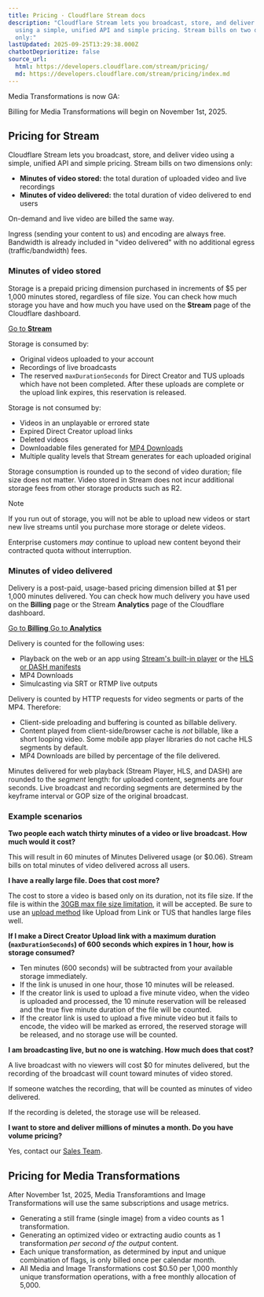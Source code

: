 ```yaml
---
title: Pricing · Cloudflare Stream docs
description: "Cloudflare Stream lets you broadcast, store, and deliver video
  using a simple, unified API and simple pricing. Stream bills on two dimensions
  only:"
lastUpdated: 2025-09-25T13:29:38.000Z
chatbotDeprioritize: false
source_url:
  html: https://developers.cloudflare.com/stream/pricing/
  md: https://developers.cloudflare.com/stream/pricing/index.md
---
```


Media Transformations is now GA:

Billing for Media Transformations will begin on November 1st, 2025.

## Pricing for Stream

Cloudflare Stream lets you broadcast, store, and deliver video using a simple, unified API and simple pricing. Stream bills on two dimensions only:

* **Minutes of video stored:** the total duration of uploaded video and live recordings
* **Minutes of video delivered:** the total duration of video delivered to end users

On-demand and live video are billed the same way.

Ingress (sending your content to us) and encoding are always free. Bandwidth is already included in "video delivered" with no additional egress (traffic/bandwidth) fees.

### Minutes of video stored

Storage is a prepaid pricing dimension purchased in increments of $5 per 1,000 minutes stored, regardless of file size. You can check how much storage you have and how much you have used on the **Stream** page of the Cloudflare dashboard.

[Go to **Stream**](https://dash.cloudflare.com/?to=/:account/stream)

Storage is consumed by:

* Original videos uploaded to your account
* Recordings of live broadcasts
* The reserved `maxDurationSeconds` for Direct Creator and TUS uploads which have not been completed. After these uploads are complete or the upload link expires, this reservation is released.

Storage is not consumed by:

* Videos in an unplayable or errored state
* Expired Direct Creator upload links
* Deleted videos
* Downloadable files generated for [MP4 Downloads](https://developers.cloudflare.com/stream/viewing-videos/download-videos/)
* Multiple quality levels that Stream generates for each uploaded original

Storage consumption is rounded up to the second of video duration; file size does not matter. Video stored in Stream does not incur additional storage fees from other storage products such as R2.

Note

If you run out of storage, you will not be able to upload new videos or start new live streams until you purchase more storage or delete videos.

Enterprise customers *may* continue to upload new content beyond their contracted quota without interruption.

### Minutes of video delivered

Delivery is a post-paid, usage-based pricing dimension billed at $1 per 1,000 minutes delivered. You can check how much delivery you have used on the **Billing** page or the Stream **Analytics** page of the Cloudflare dashboard.

[Go to **Billing** ](https://dash.cloudflare.com/?to=/:account/billing)[Go to **Analytics**](https://dash.cloudflare.com/?to=/:account/stream/analytics)

Delivery is counted for the following uses:

* Playback on the web or an app using [Stream's built-in player](https://developers.cloudflare.com/stream/viewing-videos/using-the-stream-player/) or the [HLS or DASH manifests](https://developers.cloudflare.com/stream/viewing-videos/using-own-player/)
* MP4 Downloads
* Simulcasting via SRT or RTMP live outputs

Delivery is counted by HTTP requests for video segments or parts of the MP4. Therefore:

* Client-side preloading and buffering is counted as billable delivery.
* Content played from client-side/browser cache is *not* billable, like a short looping video. Some mobile app player libraries do not cache HLS segments by default.
* MP4 Downloads are billed by percentage of the file delivered.

Minutes delivered for web playback (Stream Player, HLS, and DASH) are rounded to the *segment* length: for uploaded content, segments are four seconds. Live broadcast and recording segments are determined by the keyframe interval or GOP size of the original broadcast.

### Example scenarios

**Two people each watch thirty minutes of a video or live broadcast. How much would it cost?**

This will result in 60 minutes of Minutes Delivered usage (or $0.06). Stream bills on total minutes of video delivered across all users.

**I have a really large file. Does that cost more?**

The cost to store a video is based only on its duration, not its file size. If the file is within the [30GB max file size limitation](https://developers.cloudflare.com/stream/faq/#is-there-a-limit-to-the-amount-of-videos-i-can-upload), it will be accepted. Be sure to use an [upload method](https://developers.cloudflare.com/stream/uploading-videos/) like Upload from Link or TUS that handles large files well.

**If I make a Direct Creator Upload link with a maximum duration (`maxDurationSeconds`) of 600 seconds which expires in 1 hour, how is storage consumed?**

* Ten minutes (600 seconds) will be subtracted from your available storage immediately.
* If the link is unused in one hour, those 10 minutes will be released.
* If the creator link is used to upload a five minute video, when the video is uploaded and processed, the 10 minute reservation will be released and the true five minute duration of the file will be counted.
* If the creator link is used to upload a five minute video but it fails to encode, the video will be marked as errored, the reserved storage will be released, and no storage use will be counted.

**I am broadcasting live, but no one is watching. How much does that cost?**

A live broadcast with no viewers will cost $0 for minutes delivered, but the recording of the broadcast will count toward minutes of video stored.

If someone watches the recording, that will be counted as minutes of video delivered.

If the recording is deleted, the storage use will be released.

**I want to store and deliver millions of minutes a month. Do you have volume pricing?**

Yes, contact our [Sales Team](https://www.cloudflare.com/plans/enterprise/contact/).

## Pricing for Media Transformations

After November 1st, 2025, Media Transforamtions and Image Transformations will use the same subscriptions and usage metrics.

* Generating a still frame (single image) from a video counts as 1 transformation.
* Generating an optimized video or extracting audio counts as 1 transformation *per second of the output* content.
* Each unique transformation, as determined by input and unique combination of flags, is only billed once per calendar month.
* All Media and Image Transformations cost $0.50 per 1,000 monthly unique transformation operations, with a free monthly allocation of 5,000.
